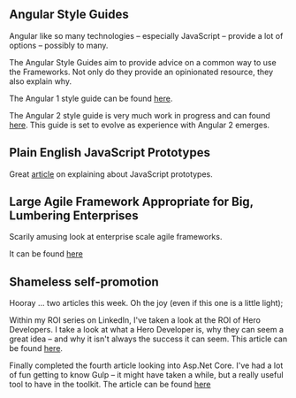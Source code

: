## Angular Style Guides
Angular like so many technologies – especially JavaScript – provide a lot of options – possibly to many.

The Angular Style Guides aim to provide advice on a common way to use the Frameworks.  Not only do they provide an opinionated resource, they also explain why.

The Angular 1 style guide can be found [here](https://github.com/johnpapa/angular-styleguide).

The Angular 2 style guide is very much work in progress and can found [here](https://github.com/johnpapa/angular-styleguide/blob/master/a2/README.md).   This guide is set to evolve as experience with Angular 2 emerges.

## Plain English JavaScript Prototypes
Great [article](http://sporto.github.io/blog/2013/02/22/a-plain-english-guide-to-javascript-prototypes/) on explaining about JavaScript prototypes.

## Large Agile Framework Appropriate for Big, Lumbering Enterprises
Scarily amusing look at enterprise scale agile frameworks.

It can be found [here](http://www.lafable.com/)

## Shameless self-promotion
Hooray … two articles this week.  Oh the joy (even if this one is a little light);

Within my ROI series on LinkedIn, I've taken a look at the ROI of Hero Developers.  I take a look at what a Hero Developer is, why they can seem a great idea – and why it isn't always the success it can seem.  This article can be found [here](/blog/roi-of-the-superhero-developer).

Finally completed the fourth article looking into Asp.Net Core.  I've had a lot of fun getting to know Gulp – it might have taken a while, but a really useful tool to have in the toolkit.  The article can be found [here](/blog/converting-to-aspnet-core-part-4)
